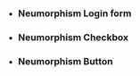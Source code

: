 <ul>
    <li>
        <h3>Neumorphism Login form</h3>
    </li>
    <li>
        <h3>Neumorphism Checkbox</h3>
    </li>
    <li>
        <h3>Neumorphism Button</h3>
    </li>
</ul>
